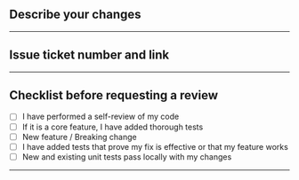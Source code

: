 ## Describe your changes

---

## Issue ticket number and link

---

## Checklist before requesting a review

- [ ] I have performed a self-review of my code
- [ ] If it is a core feature, I have added thorough tests
- [ ] New feature / Breaking change
- [ ] I have added tests that prove my fix is effective or that my feature works
- [ ] New and existing unit tests pass locally with my changes

---
